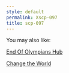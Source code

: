 ```yaml
---
style: default
permalink: Xscp-097
title: scp-097
---
```

You may also like:

[End Of Olympians Hub](http://scp-wiki.net/end-of-olympians-hub)

[Change the World](http://scp-wiki.net/change-the-world)

